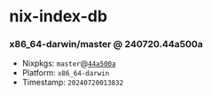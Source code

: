 # nix-index-db
### x86_64-darwin/master @ 240720.44a500a
- Nixpkgs: `master`@[`44a500a`](https://github.com/NixOS/nixpkgs/commit/44a500aa336a1eb4c86ac517fea69bf3077de5aa)
- Platform: `x86_64-darwin`
- Timestamp: `20240720013832`

